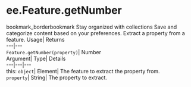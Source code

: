  
#  ee.Feature.getNumber
bookmark_borderbookmark Stay organized with collections  Save and categorize content based on your preferences.
Extract a property from a feature. 
Usage| Returns  
---|---  
`Feature.getNumber(property)`| Number  
Argument| Type| Details  
---|---|---  
this: `object`| Element| The feature to extract the property from.  
`property`| String| The property to extract.  
